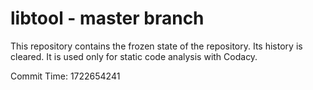 # libtool - master branch

This repository contains the frozen state of the repository.
Its history is cleared. It is used only for static code
analysis with Codacy.

Commit Time: 1722654241